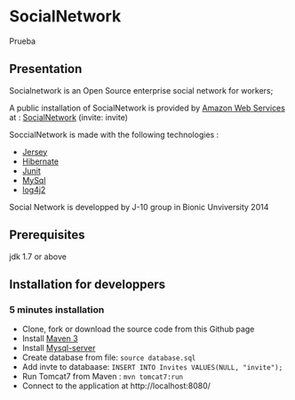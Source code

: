 SocialNetwork
================
Prueba

Presentation
------------------

Socialnetwork is an Open Source enterprise social network for workers;

A public installation of  SocialNetwork is provided by [Amazon Web Services](http://http://aws.amazon.com/) at : 
[SocialNetwork](http://54.187.174.199:8080/) (invite: invite)

SoccialNetwork is made with the following technologies :

- [Jersey](https://jersey.java.net/)
- [Hibernate](http://www.http://hibernate.org/)
- [Junit](http://junit.org/)
- [MySql](http://www.mysql.com/)
- [log4j2](http://logging.apache.org/log4j/2.x/)
 
Social Network is developped by J-10 group in Bionic Unviversity 2014

Prerequisites
-------------
jdk 1.7 or above

Installation for developpers
---------------------------------------

### 5 minutes installation

- Clone, fork or download the source code from this Github page
- Install [Maven 3](http://maven.apache.org/)
- Install [Mysql-server](http://dev.mysql.com/downloads/mysql/)
- Create database from file: `source database.sql`
- Add invte to databaase: `INSERT INTO Invites VALUES(NULL, "invite");`
- Run Tomcat7 from Maven : `mvn tomcat7:run`
- Connect to the application at http://localhost:8080/

